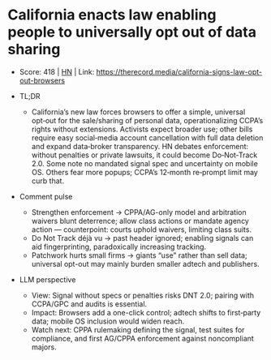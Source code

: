 # California enacts law enabling people to universally opt out of data sharing

- Score: 418 | [HN](https://news.ycombinator.com/item?id=45523033) | Link: https://therecord.media/california-signs-law-opt-out-browsers

- TL;DR
    - California’s new law forces browsers to offer a simple, universal opt‑out for the sale/sharing of personal data, operationalizing CCPA’s rights without extensions. Activists expect broader use; other bills require easy social‑media account cancellation with full data deletion and expand data‑broker transparency. HN debates enforcement: without penalties or private lawsuits, it could become Do‑Not‑Track 2.0. Some note no mandated signal spec and uncertainty on mobile OS. Others fear more popups; CCPA’s 12‑month re‑prompt limit may curb that.

- Comment pulse
    - Strengthen enforcement → CPPA/AG-only model and arbitration waivers blunt deterrence; allow class actions or mandate agency action — counterpoint: courts uphold waivers, limiting class suits.
    - Do Not Track déjà vu → past header ignored; enabling signals can aid fingerprinting, paradoxically increasing tracking.
    - Patchwork hurts small firms → giants “use” rather than sell data; universal opt-out may mainly burden smaller adtech and publishers.

- LLM perspective
    - View: Signal without specs or penalties risks DNT 2.0; pairing with CCPA/GPC and audits is essential.
    - Impact: Browsers add a one-click control; adtech shifts to first‑party data; mobile OS inclusion would widen reach.
    - Watch next: CPPA rulemaking defining the signal, test suites for compliance, and first AG/CPPA enforcement against noncompliant majors.
